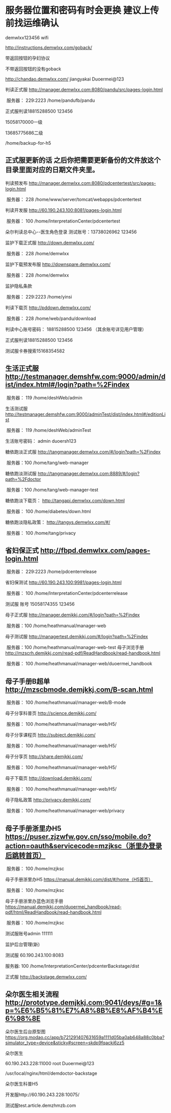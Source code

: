 # 服务器位置和密码有时会更换 建议上传前找运维确认

demwlxx123456 wifi

http://instructions.demwlxx.com/goback/

带返回按钮的孕妇协议

不带返回按钮的没有goback

http://chandao.demwlxx.com/
jiangyakai
Duoermei@123



判读正式服         http://manager.demwlxx.com:8080/pandu/src/pages-login.html   

​		服务器： 229:2223 /home/pandufb/pandu

正式服判读18815288500
123456

15058170000一级

13685775686二级

/home/backup-for-h5
## 正式服更新的话 之后你把需要更新备份的文件放这个目录里面对应的日期文件夹里。

判读预发布         http://manager.demwlxx.com:8080/pdcentertest/src/pages-login.html   

​		服务器： 228 /home/www/server/tomcat/webapps/pdcentertest

判读开发服         http://60.190.243.100:8081/pages-login.html  

​		服务器： 100 /home/InterpretationCenter/pdcentertest   

朵尔判读总中心--医生角色登录  测试账号：13738026962  123456

监护下载正式服        http://down.demwlxx.com/  

​		服务器：  228   /home/demwlxx

监护下载预发布服    http://downspare.demwlxx.com/

​		服务器：  228   /home/demwlxx

监护隐私条款

​		服务器： 229:2223 /home/yinsi

 判读下载页               http://pddown.demwlxx.com/

​		服务器： 228   /home/web/pandu/download

判读中心账号密码： 18815288500   123456 （其余账号详见用户管理）

正式服判读18815288500
123456

测试服卡券搜索15168354582







## 生活正式服         http://testmanager.demshfw.com:9000/admin/dist/index.html#/login?path=%2Findex

​		服务器： 119 /home/deshWeb/admin

生活测试服         http://testmanager.demshfw.com:9000/adminTest/dist/index.html#/editionList 

​		服务器： 119 /home/deshWeb/adminTest   

生活账号密码： admin    duoersh123



糖依跑淡正式服         http://tangmanager.demwlxx.com/#/login?path=%2Findex  

​		服务器：100   /home/tang/web-manager

糖依跑淡测试服         http://tangmanager.demwlxx.com:8889/#/login?path=%2Fdoctor   

​		服务器：100   /home/tang/web-manager-test

糖依跑淡下载页： http://tangapi.demwlxx.com/down.html

​		服务器： 100   /home/diabetes/down.html

糖依跑淡隐私政策： http://tangys.demwlxx.com/#/

​		服务器： 100  /home/tang/privacy



## 省妇保正式         http://fbpd.demwlxx.com/pages-login.html    

​		服务器： 229:2223  /home/pdcenterrelease

省妇保测试         http://60.190.243.100:9981/pages-login.html   

​		服务器： 100  /home/InterpretationCenter/pdcenterrelease

测试服 账号 15058174355 123456



母子正式服         http://manager.demjkkj.com/#/login?path=%2Findex

​		服务器：100  /home/heathmanual/manager-web

母子测试服         http://managertest.demjkkj.com/#/login?path=%2Findex

​		服务器：100  /home/heathmanual/manager-web-test
母子浏览手册     http://mzscrh.demjkkj.com/read-pdf/ReadHandbook/read-handbook.html

​		服务器： 100  /home/heathmanual/manager-web/duoermei_handbook

## 母子手册B超单   http://mzscbmode.demjkkj.com/B-scan.html

​		服务器： 100  /home/heathmanual/manager-web/B-mode

母子分享科普页  http://science.demjkkj.com/

​		服务器： 100  /home/heathmanual/manager-web/H5/

母子分享课程页  http://subject.demjkkj.com/

​		服务器： 100  /home/heathmanual/manager-web/H5/

母子分享页          http://share.demjkkj.com/

​		服务器： 100  /home/heathmanual/manager-web/H5/	

母子下载页          http://download.demjkkj.com/

​		服务器： 100  /home/heathmanual/manager-web/H5/	

母子隐私政策      http://privacy.demjkkj.com/

​		服务器： 100 /home/heathmanual/manager-web/privacy

## 母子手册浙里办H5       https://puser.zjzwfw.gov.cn/sso/mobile.do?action=oauth&servicecode=mzjksc（浙里办登录后跳转首页）

​		服务器： 100 /home/mzjksc

母子手册浙里办H5      https://manual.demjkkj.com/dist/#/home（H5首页）

​		服务器： 100 /home/mzjksc

母子手册浙里办蓝色浏览手册      https://manual.demjkkj.com/duoermei_handbook/read-pdf/html/ReadHandbook/read-handbook.html

​		服务器： 100 /home/mzjksc

测试服账号admin 111111

监护后台管理(新)

测试服	60.190.243.100:8083

服务器:  100 /home/InterpretationCenter/pdcenterBackstage/dist

正式服 http://backstage.demwlxx.com/







## 朵尔医生相关流程      http://prototype.demjkkj.com:9041/deys/#g=1&p=%E6%B5%81%E7%A8%8B%E8%AF%B4%E6%98%8E

朵尔医生后台原型图      https://org.modao.cc/app/b721291407631659a1111d05ba0ab648a88c0bba?simulator_type=device&sticky#screen=skdp9fqacki6zz5

朵尔医生

60.190.243.228:11000
root Duoermei@123

/usr/local/nginx/html/demdoctor-backstage

朵尔医生科普H5 

开发服http://60.190.243.228:10075/

测试服test.article.demzhmzb.com